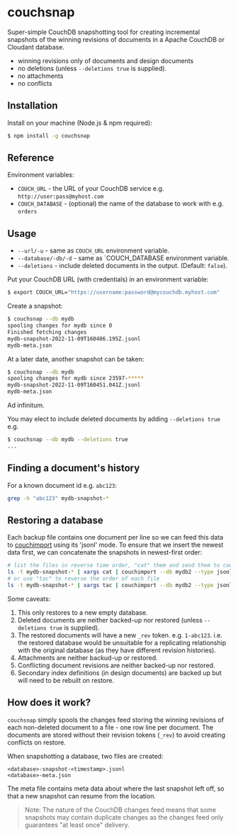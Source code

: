 # couchsnap

Super-simple CouchDB snapshotting tool for creating incremental snapshots of the winning revisions of documents in a Apache CouchDB or Cloudant database.

- winning revisions only of documents and design documents
- no deletions  (unless `--deletions true` is supplied).
- no attachments
- no conflicts

## Installation

Install on your machine (Node.js & npm required):

```sh
$ npm install -g couchsnap
```

## Reference

Environment variables:

- `COUCH_URL` - the URL of your CouchDB service e.g. `http://user:pass@myhost.com`
- `COUCH_DATABASE` - (optional) the name of the database to work with e.g. `orders`

## Usage

- `--url/-u` - same as `COUCH_URL` environment variable.
- `--database/-db/-d` - same as `COUCH_DATABASE environment variable.
- `--deletions` - include deleted documents in the output. (Default: `false`).

Put your CouchDB URL (with credentials) in an environment variable:

```sh
$ export COUCH_URL="https://username:password@mycouchdb.myhost.com"
```

Create a snapshot:

```sh
$ couchsnap --db mydb
spooling changes for mydb since 0
Finished fetching changes
mydb-snapshot-2022-11-09T160406.195Z.jsonl
mydb-meta.json
```

At a later date, another snapshot can be taken:

```sh
$ couchsnap --db mydb
spooling changes for mydb since 23597-*****
mydb-snapshot-2022-11-09T160451.041Z.jsonl
mydb-meta.json
```

Ad infinitum.

You may elect to include deleted documents by adding `--deletions true` e.g.

```sh
$ couchsnap --db mydb --deletions true
...
```

## Finding a document's history

For a known document id e.g. `abc123`:

```sh
grep -h "abc123" mydb-snapshot-*
```

## Restoring a database

Each backup file contains one document per line so we can feed this data to [couchimport](https://www.npmjs.com/package/couchimport) using its 'jsonl' mode. To ensure that we insert the newest data first, we can concatenate the snapshots in newest-first order:

```sh
# list the files in reverse time order, "cat" them and send them to couchimport
ls -t mydb-snapshot-* | xargs cat | couchimport --db mydb2 --type jsonl
# or use "tac" to reverse the order of each file
ls -t mydb-snapshot-* | xargs tac | couchimport --db mydb2 --type jsonl
```

Some caveats:

1. This only restores to a new empty database.
2. Deleted documents are neither backed-up nor restored (unless `--deletions true` is supplied).
3. The restored documents will have a new `_rev` token. e.g. `1-abc123`. i.e. the restored database would be unsuitable for a replicating relationship with the original database (as they have different revision histories).
4. Attachments are neither backud-up or restored.
5. Conflicting document revisions are neither backed-up nor restored.
6. Secondary index definitions (in design documents) are backed up but will need to be rebuilt on restore.


## How does it work?

`couchsnap` simply spools the changes feed storing the winning revisions of each non-deleted document to a file - one row line per document. The documents are stored without their revision tokens (`_rev`) to avoid creating conflicts on restore.

When snapshotting a database, two files are created:

```
<database>-snapshot-<timestamp>.jsonl
<database>-meta.json
```

The meta file contains meta data about where the last snapshot left off, so that a new snapshot can resume from the location.

> Note: The nature of the CouchDB changes feed means that some snapshots may contain duplicate changes as the changes feed only guarantees "at least once" delivery.
